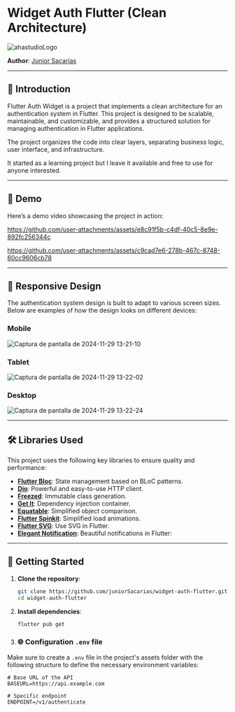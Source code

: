 # Widget Auth Flutter (Clean Architecture) 

![ahastudioLogo](https://github.com/user-attachments/assets/51f405c7-a81a-4dd7-af14-973b3521aea2)

**Author**: [Junior Sacarias](https://github.com/juniorSacarias)

---

## 📖 Introduction

Flutter Auth Widget is a project that implements a clean architecture for an authentication system in Flutter. This project is designed to be scalable, maintainable, and customizable, and provides a structured solution for managing authentication in Flutter applications.

The project organizes the code into clear layers, separating business logic, user interface, and infrastructure.

It started as a learning project but I leave it available and free to use for anyone interested.

---

## 🎥 Demo

Here’s a demo video showcasing the project in action:

https://github.com/user-attachments/assets/e8c91f5b-c4df-40c5-8e9e-892fc256344c

https://github.com/user-attachments/assets/c9cad7e6-278b-467c-8748-60cc9606cb78

---

## 📱 Responsive Design

The authentication system design is built to adapt to various screen sizes. Below are examples of how the design looks on different devices:

### Mobile
![Captura de pantalla de 2024-11-29 13-21-10](https://github.com/user-attachments/assets/07e356e8-6a3e-4d2f-9367-a6029639d19a)

### Tablet
![Captura de pantalla de 2024-11-29 13-22-02](https://github.com/user-attachments/assets/6e484cb3-4946-4f22-a63e-48781935ccef)

### Desktop
![Captura de pantalla de 2024-11-29 13-22-24](https://github.com/user-attachments/assets/1fa0984e-e1ff-40c1-a3fd-f1666a4953b4)


---

## 🛠️ Libraries Used

This project uses the following key libraries to ensure quality and performance:

- **[Flutter Bloc](https://pub.dev/packages/flutter_bloc)**: State management based on BLoC patterns.
- **[Dio](https://pub.dev/packages/dio)**: Powerful and easy-to-use HTTP client.
- **[Freezed](https://pub.dev/packages/freezed)**: Immutable class generation.
- **[Get It](https://pub.dev/packages/get_it)**: Dependency injection container.
- **[Equatable](https://pub.dev/packages/equatable)**: Simplified object comparison.
- **[Flutter Spinkit](https://pub.dev/packages/flutter_spinkit)**: Simplified load animations.
- **[Flutter SVG](https://pub.dev/packages/flutter_svg)**: Use SVG in Flutter.
- **[Elegant Notification](https://pub.dev/packages/elegant_notification)**: Beautiful notifications in Flutter:
---

## 🚀 Getting Started

1. **Clone the repository**:
   ```bash
   git clone https://github.com/juniorSacarias/widget-auth-flutter.git
   cd widget-auth-flutter

2. **Install dependencies**:
   ```bash
   flutter pub get
3. ### 🌐 Configuration `.env` file

  Make sure to create a `.env` file in the project's assets folder with the following structure to define the necessary environment variables:
  
  ```env
  # Base URL of the API
  BASEURL=https://api.example.com
  
  # Specific endpoint
  ENDPOINT=/v1/authenticate
